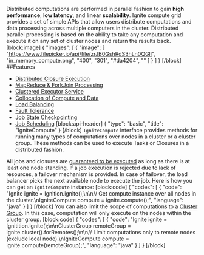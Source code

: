 Distributed computations are performed in parallel fashion to gain **high performance**, **low latency**, and **linear scalability**. Ignite compute grid provides a set of simple APIs that allow users distribute computations and data processing across multiple computers in the cluster. Distributed parallel processing is based on the ability to take any computation and execute it on any set of cluster nodes and return the results back.
[block:image]
{
  "images": [
    {
      "image": [
        "https://www.filepicker.io/api/file/zrJB0GshRdS3hLn0QGlI",
        "in_memory_compute.png",
        "400",
        "301",
        "#da4204",
        ""
      ]
    }
  ]
}
[/block]
##Features
  * [Distributed Closure Execution](doc:distributed-closures)
  * [MapReduce & ForkJoin Processing](doc:compute-tasks)
  * [Clustered Executor Service](doc:executor-service)
  * [Collocation of Compute and Data](doc:collocate-compute-and-data) 
  * [Load Balancing](doc:load-balancing) 
  * [Fault Tolerance](doc:fault-tolerance)
  * [Job State Checkpointing](doc:checkpointing) 
  * [Job Scheduling](doc:job-scheduling) 
[block:api-header]
{
  "type": "basic",
  "title": "IgniteCompute"
}
[/block]
`IgniteCompute` interface provides methods for running many types of computations over nodes in a cluster or a cluster group. These methods can be used to execute Tasks or Closures in a distributed fashion.

All jobs and closures are [guaranteed to be executed](doc:fault-tolerance) as long as there is at least one node standing. If a job execution is rejected due to lack of resources, a failover mechanism is provided. In case of failover, the load balancer picks the next available node to execute the job. Here is how you can get an `IgniteCompute` instance:
[block:code]
{
  "codes": [
    {
      "code": "Ignite ignite = Ignition.ignite();\n\n// Get compute instance over all nodes in the cluster.\nIgniteCompute compute = ignite.compute();",
      "language": "java"
    }
  ]
}
[/block]
You can also limit the scope of computations to a [Cluster Group](doc:cluster-groups). In this case, computation will only execute on the nodes within the cluster group.
[block:code]
{
  "codes": [
    {
      "code": "Ignite ignite = Ignitition.ignite();\n\nClusterGroup remoteGroup = ignite.cluster().forRemotes();\n\n// Limit computations only to remote nodes (exclude local node).\nIgniteCompute compute = ignite.compute(remoteGroup);",
      "language": "java"
    }
  ]
}
[/block]